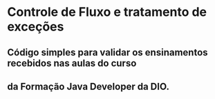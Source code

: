 # Controle de Fluxo e tratamento de exceções
## Código simples para validar os ensinamentos recebidos nas aulas do curso
## da Formação Java Developer da DIO.
